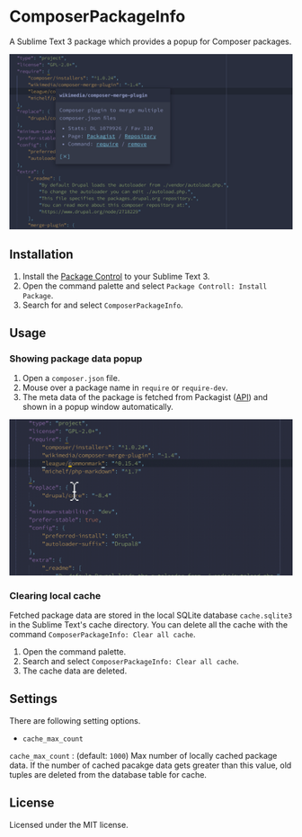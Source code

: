 # ComposerPackageInfo

A Sublime Text 3 package which provides a popup for Composer packages.

![Capture](https://raw.githubusercontent.com/gh640/SublimeComposerPackageInfo/master/assets/capture.png)


## Installation

1. Install the [Package Control](https://packagecontrol.io/installation) to your Sublime Text 3.
2. Open the command palette and select `Package Controll: Install Package`.
3. Search for and select `ComposerPackageInfo`.


## Usage

### Showing package data popup

1. Open a `composer.json` file.
2. Mouse over a package name in `require` or `require-dev`.
3. The meta data of the package is fetched from Packagist ([API](https://packagist.org/apidoc)) and shown in a popup window automatically.

![Capture](https://raw.githubusercontent.com/gh640/SublimeComposerPackageInfo/master/assets/capture.gif)

### Clearing local cache

Fetched package data are stored in the local SQLite database `cache.sqlite3` in the Sublime Text's cache directory. You can delete all the cache with the command `ComposerPackageInfo: Clear all cache`.

1. Open the command palette.
2. Search and select `ComposerPackageInfo: Clear all cache`.
3. The cache data are deleted.


## Settings

There are following setting options.

- `cache_max_count`

`cache_max_count`
:    (default: `1000`) Max number of locally cached package data. If the number of cached pacakge data gets greater than this value, old tuples are deleted from the database table for cache.


## License

Licensed under the MIT license.
